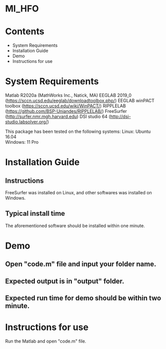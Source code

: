 # MI_HFO
# Contents
- System Requirements
- Installation Guide
- Demo
- Instructions for use

# System Requirements
Matlab R2020a (MathWorks Inc., Natick, MA)
EEGLAB 2019_0 (https://sccn.ucsd.edu/eeglab/downloadtoolbox.php/)
EEGLAB winPACT toolbox (https://sccn.ucsd.edu/wiki/WinPACT/)
RIPPLELAB (https://github.com/BSP-Uniandes/RIPPLELAB/)
FreeSurfer (http://surfer.nmr.mgh.harvard.edu)
DSI studio 64 (http://dsi-studio.labsolver.org/)

This package has been tested on the following systems:
Linux: Ubuntu 16.04  
Windows: 11 Pro 

# Installation Guide
## Instructions
FreeSurfer was installed on Linux, and other softwares was installed on Windows.
## Typical install time
The aforementioned software should be installed within one minute.

# Demo
## Open "code.m" file and input your folder name.
## Expected output is in "output" folder.
## Expected run time for demo should be within two minute.

# Instructions for use
Run the Matlab and open "code.m" file. 
